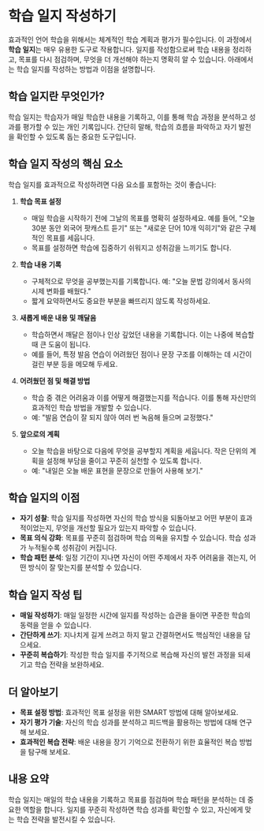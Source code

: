 # 학습 일지 작성하기

효과적인 언어 학습을 위해서는 체계적인 학습 계획과 평가가 필수입니다. 이 과정에서 **학습 일지**는 매우 유용한 도구로 작용합니다. 일지를 작성함으로써 학습 내용을 정리하고, 목표를 다시 점검하며, 무엇을 더 개선해야 하는지 명확히 알 수 있습니다. 아래에서는 학습 일지를 작성하는 방법과 이점을 설명합니다.

## 학습 일지란 무엇인가?

학습 일지는 학습자가 매일 학습한 내용을 기록하고, 이를 통해 학습 과정을 분석하고 성과를 평가할 수 있는 개인 기록입니다. 간단히 말해, 학습의 흐름을 파악하고 자기 발전을 확인할 수 있도록 돕는 중요한 도구입니다. 

## 학습 일지 작성의 핵심 요소

학습 일지를 효과적으로 작성하려면 다음 요소를 포함하는 것이 좋습니다:

1. **학습 목표 설정**
   - 매일 학습을 시작하기 전에 그날의 목표를 명확히 설정하세요. 예를 들어, "오늘 30분 동안 외국어 팟캐스트 듣기" 또는 "새로운 단어 10개 익히기"와 같은 구체적인 목표를 세웁니다.
   - 목표를 설정하면 학습에 집중하기 쉬워지고 성취감을 느끼기도 합니다.

2. **학습 내용 기록**
   - 구체적으로 무엇을 공부했는지를 기록합니다. 예: "오늘 문법 강의에서 동사의 시제 변화를 배웠다."
   - 짧게 요약하면서도 중요한 부분을 빠뜨리지 않도록 작성하세요. 

3. **새롭게 배운 내용 및 깨달음**
   - 학습하면서 깨달은 점이나 인상 깊었던 내용을 기록합니다. 이는 나중에 복습할 때 큰 도움이 됩니다.
   - 예를 들어, 특정 발음 연습이 어려웠던 점이나 문장 구조를 이해하는 데 시간이 걸린 부분 등을 메모해 두세요.

4. **어려웠던 점 및 해결 방법**
   - 학습 중 겪은 어려움과 이를 어떻게 해결했는지를 적습니다. 이를 통해 자신만의 효과적인 학습 방법을 개발할 수 있습니다.
   - 예: "발음 연습이 잘 되지 않아 여러 번 녹음해 들으며 교정했다."

5. **앞으로의 계획**
   - 오늘 학습을 바탕으로 다음에 무엇을 공부할지 계획을 세웁니다. 작은 단위의 계획을 설정해 부담을 줄이고 꾸준히 실천할 수 있도록 합니다.
   - 예: "내일은 오늘 배운 표현을 문장으로 만들어 사용해 보기."

## 학습 일지의 이점

* **자기 성찰**: 학습 일지를 작성하면 자신의 학습 방식을 되돌아보고 어떤 부분이 효과적이었는지, 무엇을 개선할 필요가 있는지 파악할 수 있습니다.
* **목표 의식 강화**: 목표를 꾸준히 점검하며 학습 의욕을 유지할 수 있습니다. 학습 성과가 누적될수록 성취감이 커집니다.
* **학습 패턴 분석**: 일정 기간이 지나면 자신이 어떤 주제에서 자주 어려움을 겪는지, 어떤 방식이 잘 맞는지를 분석할 수 있습니다.

## 학습 일지 작성 팁

- **매일 작성하기**: 매일 일정한 시간에 일지를 작성하는 습관을 들이면 꾸준한 학습의 동력을 얻을 수 있습니다.
- **간단하게 쓰기**: 지나치게 길게 쓰려고 하지 말고 간결하면서도 핵심적인 내용을 담으세요.
- **꾸준히 복습하기**: 작성한 학습 일지를 주기적으로 복습해 자신의 발전 과정을 되새기고 학습 전략을 보완하세요.

## 더 알아보기

* **목표 설정 방법**: 효과적인 목표 설정을 위한 SMART 방법에 대해 알아보세요.
* **자기 평가 기술**: 자신의 학습 성과를 분석하고 피드백을 활용하는 방법에 대해 연구해 보세요.
* **효과적인 복습 전략**: 배운 내용을 장기 기억으로 전환하기 위한 효율적인 복습 방법을 탐구해 보세요.

## 내용 요약

학습 일지는 매일의 학습 내용을 기록하고 목표를 점검하며 학습 패턴을 분석하는 데 중요한 역할을 합니다. 일지를 꾸준히 작성하면 학습 성과를 확인할 수 있고, 자신에게 맞는 학습 전략을 발전시킬 수 있습니다.